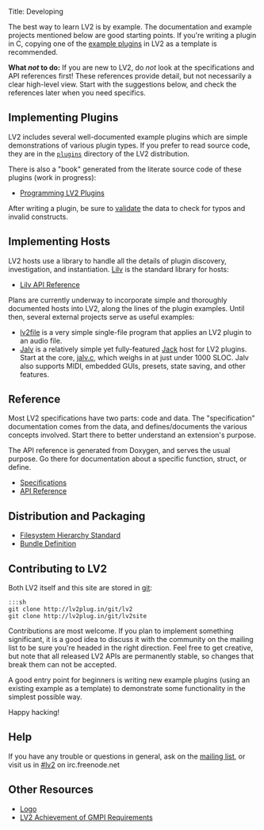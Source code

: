 Title: Developing

The best way to learn LV2 is by example.  The documentation and example
projects mentioned below are good starting points.  If you're writing a plugin
in C, copying one of the
[example plugins](http://lv2plug.in/git/cgit.cgi/lv2.git/tree/plugins) in LV2
as a template is recommended.

**What *not* to do:** If you are new to LV2, do *not* look at the
specifications and API references first!  These references provide detail, but
not necessarily a clear high-level view.  Start with the suggestions below, and
check the references later when you need specifics.


## Implementing Plugins

LV2 includes several well-documented example plugins which are simple
demonstrations of various plugin types.  If you prefer to read source code,
they are in the
[`plugins`](http://lv2plug.in/git/cgit.cgi/lv2.git/tree/plugins) directory of
the LV2 distribution.

There is also a "book" generated from the literate source code of these plugins
(work in progress):

* [Programming LV2 Plugins](http://lv2plug.in/book)

After writing a plugin, be sure to [validate](validating-lv2-data.html) the
data to check for typos and invalid constructs.


## Implementing Hosts

LV2 hosts use a library to handle all the details of plugin discovery,
investigation, and instantiation.  [Lilv](http://drobilla.net/software/lilv) is
the standard library for hosts:

* [Lilv API Reference](http://drobilla.net/docs/lilv/)

Plans are currently underway to incorporate simple and thoroughly documented hosts into LV2, along the lines of the plugin
examples.  Until then, several external projects serve as useful examples:

* [lv2file](https://github.com/jeremysalwen/lv2file) is a very simple
  single-file program that applies an LV2 plugin to an audio file.
* [Jalv](http://drobilla.net/software/jalv) is a relatively simple yet
  fully-featured [Jack](http://jackaudio.org) host for LV2 plugins.  Start at
  the core, [jalv.c](http://dev.drobilla.net/browser/trunk/jalv/src/jalv.c),
  which weighs in at just under 1000 SLOC.  Jalv also supports MIDI, embedded
  GUIs, presets, state saving, and other features.


## Reference

Most LV2 specifications have two parts: code and data.  The "specification"
documentation comes from the data, and defines/documents the various concepts
involved.  Start there to better understand an extension's purpose.

The API reference is generated from Doxygen, and serves the usual purpose.  Go
there for documentation about a specific function, struct, or define.

* [Specifications](http://lv2plug.in/ns)
* [API Reference](http://lv2plug.in/doc/html)


## Distribution and Packaging

* [Filesystem Hierarchy Standard](filesystem-hierarchy-standard.html)
* [Bundle Definition](bundle-definition.html)


## Contributing to LV2

Both LV2 itself and this site are stored in [git](http://lv2plug.in/git):

    :::sh
    git clone http://lv2plug.in/git/lv2
    git clone http://lv2plug.in/git/lv2site

Contributions are most welcome.  If you plan to implement something
significant, it is a good idea to discuss it with the community on the mailing
list to be sure you're headed in the right direction.  Feel free to get
creative, but note that all released LV2 APIs are permanently stable, so
changes that break them can not be accepted.

A good entry point for beginners is writing new example plugins (using an
existing example as a template) to demonstrate some functionality in the
simplest possible way.

Happy hacking!


## Help

If you have any trouble or questions in general, ask on the
[mailing list](http://lists.lv2plug.in/listinfo.cgi/devel-lv2plug.in), or visit
us in [#lv2](http://webchat.freenode.net/?channels=lv2) on irc.freenode.net


## Other Resources

* [Logo](http://lv2plug.in/logo)
* [LV2 Achievement of GMPI Requirements](http://lv2plug.in/gmpi.html)
